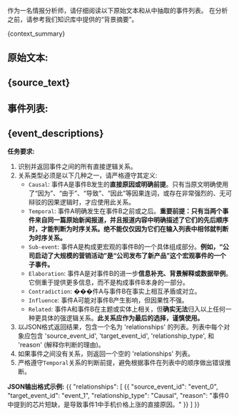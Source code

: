作为一名情报分析师，请仔细阅读以下原始文本和从中抽取的事件列表。
在分析之前，请参考我们知识库中提供的“背景摘要”。

{context_summary}

**原始文本:**
---
{source_text}
---

**事件列表:**
---
{event_descriptions}
---

**任务要求:**
1.  识别并返回事件之间的所有直接逻辑关系。
2.  关系类型必须是以下几种之一，请严格遵守其定义:
    - `Causal`: 事件A是事件B发生的**直接原因或明确前提**。只有当原文明确使用了“因为”、“由于”、“导致”、“因此”等因果连词，或存在非常强烈的、无可辩驳的因果逻辑时，才应使用此关系。
    - `Temporal`: 事件A明确发生在事件B之前或之后。**重要前提：只有当两个事件来自同一篇原始新闻报道，并且报道内容中明确描述了它们的先后顺序时，才能判断为时序关系。绝不能仅仅因为它们在输入列表中相邻就判断为时序关系。**
    - `Sub-event`: 事件A是构成更宏观的事件B的一个具体组成部分。**例如，“公司启动了大规模的营销活动”是“公司发布了新产品”这个宏观事件的一个子事件。**
    - `Elaboration`: 事件A是对事件B的进一步**信息补充、背景解释或数据举例**。它侧重于提供更多信息，而不是构成事件B本身的一部分。
    - `Contradiction`: ���件A与事件B在事实上相互矛盾或对立。
    - `Influence`: 事件A可能对事件B产生影响，但因果性不强。
    - `Related`: 事件A和事件B在主题或实体上相关，但**确实无法**归入以上任何一种更具体的强逻辑关系。**此关系应作为最后的选择，谨慎使用。**
3.  以JSON格式返回结果，包含一个名为 'relationships' 的列表。列表中每个对象应包含 'source_event_id', 'target_event_id', 'relationship_type', 和 'reason' (解释你判断的理由)。
4.  如果事件之间没有关系，则返回一个空的 'relationships' 列表。
5.  严格遵守`Temporal`关系的判断前提，避免根据事件在列表中的顺序做出错误推断。

**JSON输出格式示例:**
{{
  "relationships": [
    {{
      "source_event_id": "event_0",
      "target_event_id": "event_1",
      "relationship_type": "Causal",
      "reason": "事件0中提到的芯片短缺，是导致事件1中手机价格上涨的直接原因。"
    }}
  ]
}}

